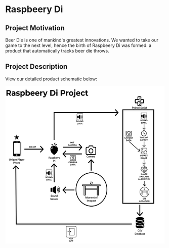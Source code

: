 # Raspbeery Di

## Project Motivation
Beer Die is one of mankind's greatest innovations. We wanted to take our game to the next level, hence the birth of Raspbeery Di was formed: a product that automatically tracks beer die throws.

## Project Description
View our detailed product schematic below:

<img src="https://raw.githubusercontent.com/dillonfranke/raspbeery-di/master/Raspbeery_Di_Project_Schematic.png" height="500" alt="Raspbeery Di Schematic">
